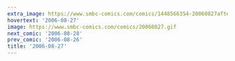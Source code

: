 ```yaml
---
extra_image: https://www.smbc-comics.com/comics/1448566354-20060827after.png
hovertext: '2006-08-27'
image: https://www.smbc-comics.com/comics/20060827.gif
next_comic: '2006-08-28'
prev_comic: '2006-08-26'
title: '2006-08-27'
---
```


